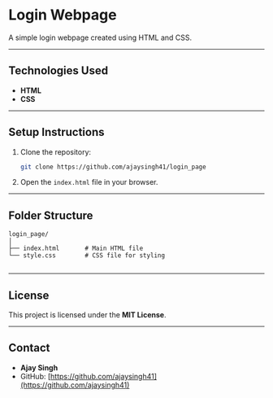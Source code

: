 # **Login Webpage**

A simple login webpage created using HTML and CSS.

---

## **Technologies Used**

- **HTML**
- **CSS**

---

## **Setup Instructions**

1. Clone the repository:
   ```bash
   git clone https://github.com/ajaysingh41/login_page
   ```

2. Open the `index.html` file in your browser.

---

## **Folder Structure**

```
login_page/
│
├── index.html       # Main HTML file
└── style.css        # CSS file for styling
 
```

---

## **License**

This project is licensed under the **MIT License**.

---

## **Contact**

- **Ajay Singh**  
- GitHub: [https://github.com/ajaysingh41](https://github.com/ajaysingh41)
